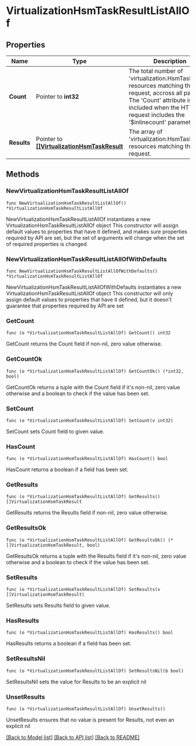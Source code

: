 # VirtualizationHsmTaskResultListAllOf

## Properties

Name | Type | Description | Notes
------------ | ------------- | ------------- | -------------
**Count** | Pointer to **int32** | The total number of &#39;virtualization.HsmTaskResult&#39; resources matching the request, accross all pages. The &#39;Count&#39; attribute is included when the HTTP GET request includes the &#39;$inlinecount&#39; parameter. | [optional] 
**Results** | Pointer to [**[]VirtualizationHsmTaskResult**](VirtualizationHsmTaskResult.md) | The array of &#39;virtualization.HsmTaskResult&#39; resources matching the request. | [optional] 

## Methods

### NewVirtualizationHsmTaskResultListAllOf

`func NewVirtualizationHsmTaskResultListAllOf() *VirtualizationHsmTaskResultListAllOf`

NewVirtualizationHsmTaskResultListAllOf instantiates a new VirtualizationHsmTaskResultListAllOf object
This constructor will assign default values to properties that have it defined,
and makes sure properties required by API are set, but the set of arguments
will change when the set of required properties is changed

### NewVirtualizationHsmTaskResultListAllOfWithDefaults

`func NewVirtualizationHsmTaskResultListAllOfWithDefaults() *VirtualizationHsmTaskResultListAllOf`

NewVirtualizationHsmTaskResultListAllOfWithDefaults instantiates a new VirtualizationHsmTaskResultListAllOf object
This constructor will only assign default values to properties that have it defined,
but it doesn't guarantee that properties required by API are set

### GetCount

`func (o *VirtualizationHsmTaskResultListAllOf) GetCount() int32`

GetCount returns the Count field if non-nil, zero value otherwise.

### GetCountOk

`func (o *VirtualizationHsmTaskResultListAllOf) GetCountOk() (*int32, bool)`

GetCountOk returns a tuple with the Count field if it's non-nil, zero value otherwise
and a boolean to check if the value has been set.

### SetCount

`func (o *VirtualizationHsmTaskResultListAllOf) SetCount(v int32)`

SetCount sets Count field to given value.

### HasCount

`func (o *VirtualizationHsmTaskResultListAllOf) HasCount() bool`

HasCount returns a boolean if a field has been set.

### GetResults

`func (o *VirtualizationHsmTaskResultListAllOf) GetResults() []VirtualizationHsmTaskResult`

GetResults returns the Results field if non-nil, zero value otherwise.

### GetResultsOk

`func (o *VirtualizationHsmTaskResultListAllOf) GetResultsOk() (*[]VirtualizationHsmTaskResult, bool)`

GetResultsOk returns a tuple with the Results field if it's non-nil, zero value otherwise
and a boolean to check if the value has been set.

### SetResults

`func (o *VirtualizationHsmTaskResultListAllOf) SetResults(v []VirtualizationHsmTaskResult)`

SetResults sets Results field to given value.

### HasResults

`func (o *VirtualizationHsmTaskResultListAllOf) HasResults() bool`

HasResults returns a boolean if a field has been set.

### SetResultsNil

`func (o *VirtualizationHsmTaskResultListAllOf) SetResultsNil(b bool)`

 SetResultsNil sets the value for Results to be an explicit nil

### UnsetResults
`func (o *VirtualizationHsmTaskResultListAllOf) UnsetResults()`

UnsetResults ensures that no value is present for Results, not even an explicit nil

[[Back to Model list]](../README.md#documentation-for-models) [[Back to API list]](../README.md#documentation-for-api-endpoints) [[Back to README]](../README.md)


